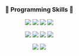  <div align="center"> 
  
  ### 🌼 Programming Skills 🌼     
  
  
<img src="https://img.shields.io/badge/JAVA-6DB33F?style=for-the-badge&logo=Java&logoColor=white"> <img src="https://img.shields.io/badge/Spring-6DB33F?style=for-the-badge&logo=spring&logoColor=white"> <img src="https://img.shields.io/badge/SpringSecurity-6DB33F?style=for-the-badge&logo=springsecurity&logoColor=white"> <img src="https://img.shields.io/badge/SpringBoot-236DB33F?style=for-the-badge&logo=springboot&logoColor=white">   
  
<img src="https://img.shields.io/badge/AmazonAWS-232F3E?style=for-the-badge&logo=amazonaws&logoColor=white" > <img src="https://img.shields.io/badge/JWT-black?style=for-the-badge&logo=JSONWebTokens&logoColor=white"> <img src="https://img.shields.io/badge/Mysql-4479A1?style=for-the-badge&logo=mysql&logoColor=white"> <img src="https://img.shields.io/badge/Nginx-009639?style=for-the-badge&logo=nginx&logoColor=white">    
  
<img src="https://img.shields.io/badge/Linux-blue?style=for-the-badge&logo=Linux&logoColor=white"> <img src="https://img.shields.io/badge/Git-DCDCDC?style=for-the-badge&logo=Git&logoColor=#F05032">  
</div>
